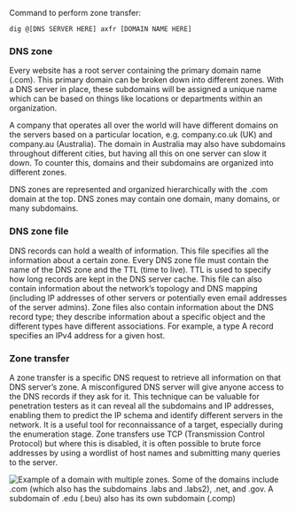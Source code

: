 Command to perform zone transfer:
```
dig @[DNS SERVER HERE] axfr [DOMAIN NAME HERE]
```
### DNS zone
Every website has a root server containing the primary domain name (.com). This primary domain can be broken down into different zones. With a DNS server in place, these subdomains will be assigned a unique name which can be based on things like locations or departments within an organization.

A company that operates all over the world will have different domains on the servers based on a particular location, e.g. company.co.uk (UK) and company.au (Australia). The domain in Australia may also have subdomains throughout different cities, but having all this on one server can slow it down. To counter this, domains and their subdomains are organized into different zones.

DNS zones are represented and organized hierarchically with the .com domain at the top. DNS zones may contain one domain, many domains, or many subdomains.

### DNS zone file
DNS records can hold a wealth of information. This file specifies all the information about a certain zone. Every DNS zone file must contain the name of the DNS zone and the TTL (time to live). TTL is used to specify how long records are kept in the DNS server cache. This file can also contain information about the network’s topology and DNS mapping (including IP addresses of other servers or potentially even email addresses of the server admins). Zone files also contain information about the DNS record type; they describe information about a specific object and the different types have different associations. For example, a type A record specifies an IPv4 address for a given host.

### Zone transfer
A zone transfer is a specific DNS request to retrieve all information on that DNS server’s zone. A misconfigured DNS server will give anyone access to the DNS records if they ask for it. This technique can be valuable for penetration testers as it can reveal all the subdomains and IP addresses, enabling them to predict the IP schema and identify different servers in the network. It is a useful tool for reconnaissance of a target, especially during the enumeration stage. Zone transfers use TCP (Transmission Control Protocol) but where this is disabled, it is often possible to brute force addresses by using a wordlist of host names and submitting many queries to the server.

![Example of a domain with multiple zones. Some of the domains include .com (which also has the subdomains .labs and .labs2), .net, and .gov. A subdomain of .edu (.beu) also has its own subdomain (.comp)](https://il-labforge-assets.origin.immersivelabs.team/uploads/erx9etrdDtOp7FiJDhhcR1QmhsFLPJdcDVftqxQFJ0A.png)